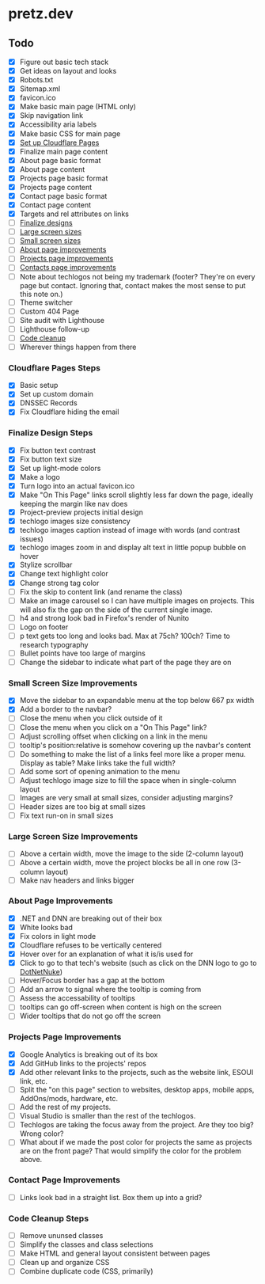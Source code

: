 # pretz.dev

## Todo

- [x] Figure out basic tech stack
- [x] Get ideas on layout and looks
- [x] Robots.txt
- [x] Sitemap.xml
- [x] favicon.ico
- [x] Make basic main page (HTML only)
- [x] Skip navigation link
- [x] Accessibility aria labels
- [x] Make basic CSS for main page
- [x] [Set up Cloudflare Pages](#cloudflare-pages-steps)
- [x] Finalize main page content
- [x] About page basic format
- [x] About page content
- [x] Projects page basic format
- [x] Projects page content
- [x] Contact page basic format
- [x] Contact page content
- [x] Targets and rel attributes on links
- [ ] [Finalize designs](#finalize-design-steps)
- [ ] [Large screen sizes](#large-screen-size-improvements)
- [ ] [Small screen sizes](#small-screen-size-improvements)
- [ ] [About page improvements](#about-page-improvements)
- [ ] [Projects page improvements](#projects-page-improvements)
- [ ] [Contacts page improvements](#contacts-page-improvements)
- [ ] Note about techlogos not being my trademark (footer? They're on every page but contact. Ignoring that, contact makes the most sense to put this note on.)
- [ ] Theme switcher
- [ ] Custom 404 Page
- [ ] Site audit with Lighthouse
- [ ] Lighthouse follow-up
- [ ] [Code cleanup](#code-cleanup-steps)
- [ ] Wherever things happen from there

### Cloudflare Pages Steps

- [x] Basic setup
- [x] Set up custom domain
- [x] DNSSEC Records
- [x] Fix Cloudflare hiding the email

### Finalize Design Steps

- [x] Fix button text contrast
- [x] Fix button text size
- [x] Set up light-mode colors
- [x] Make a logo
- [x] Turn logo into an actual favicon.ico
- [x] Make "On This Page" links scroll slightly less far down the page, ideally keeping the margin like nav does
- [x] Project-preview projects initial design
- [x] techlogo images size consistency
- [x] techlogo images caption instead of image with words (and contrast issues)
- [x] techlogo images zoom in and display alt text in little popup bubble on hover
- [x] Stylize scrollbar
- [x] Change text highlight color
- [x] Change strong tag color
- [ ] Fix the skip to content link (and rename the class)
- [ ] Make an image carousel so I can have multiple images on projects. This will also fix the gap on the side of the current single image.
- [ ] h4 and strong look bad in Firefox's render of Nunito
- [ ] Logo on footer
- [ ] p text gets too long and looks bad. Max at 75ch? 100ch? Time to research typography
- [ ] Bullet points have too large of margins
- [ ] Change the sidebar to indicate what part of the page they are on

### Small Screen Size Improvements

- [x] Move the sidebar to an expandable menu at the top below 667 px width
- [x] Add a border to the navbar?
- [ ] Close the menu when you click outside of it
- [ ] Close the menu when you click on a "On This Page" link?
- [ ] Adjust scrolling offset when clicking on a link in the menu
- [ ] tooltip's position:relative is somehow covering up the navbar's content
- [ ] Do something to make the list of a links feel more like a proper menu. Display as table? Make links take the full width?
- [ ] Add some sort of opening animation to the menu
- [ ] Adjust techlogo image size to fill the space when in single-column layout
- [ ] Images are very small at small sizes, consider adjusting margins?
- [ ] Header sizes are too big at small sizes
- [ ] Fix text run-on in small sizes

### Large Screen Size Improvements

- [ ] Above a certain width, move the image to the side (2-column layout)
- [ ] Above a certain width, move the project blocks be all in one row (3-column layout)
- [ ] Make nav headers and links bigger

### About Page Improvements

- [x] .NET and DNN are breaking out of their box
- [x] White looks bad
- [x] Fix colors in light mode
- [x] Cloudflare refuses to be vertically centered
- [x] Hover over for an explanation of what it is/is used for
- [x] Click to go to that tech's website (such as click on the DNN logo to go to [DotNetNuke](https://www.dnnsoftware.com/))
- [ ] Hover/Focus border has a gap at the bottom
- [ ] Add an arrow to signal where the tooltip is coming from
- [ ] Assess the accessability of tooltips
- [ ] tooltips can go off-screen when content is high on the screen
- [ ] Wider tooltips that do not go off the screen

### Projects Page Improvements

- [x] Google Analytics is breaking out of its box
- [x] Add GitHub links to the projects' repos
- [x] Add other relevant links to the projects, such as the website link, ESOUI link, etc.
- [ ] Split the "on this page" section to websites, desktop apps, mobile apps, AddOns/mods, hardware, etc.
- [ ] Add the rest of my projects.
- [ ] Visual Studio is smaller than the rest of the techlogos.
- [ ] Techlogos are taking the focus away from the project. Are they too big? Wrong color?
- [ ] What about if we made the post color for projects the same as projects are on the front page? That would simplify the color for the problem above.

### Contact Page Improvements

- [ ] Links look bad in a straight list. Box them up into a grid?

### Code Cleanup Steps

- [ ] Remove ununsed classes
- [ ] Simplify the classes and class selections
- [ ] Make HTML and general layout consistent between pages
- [ ] Clean up and organize CSS
- [ ] Combine duplicate code (CSS, primarily)
